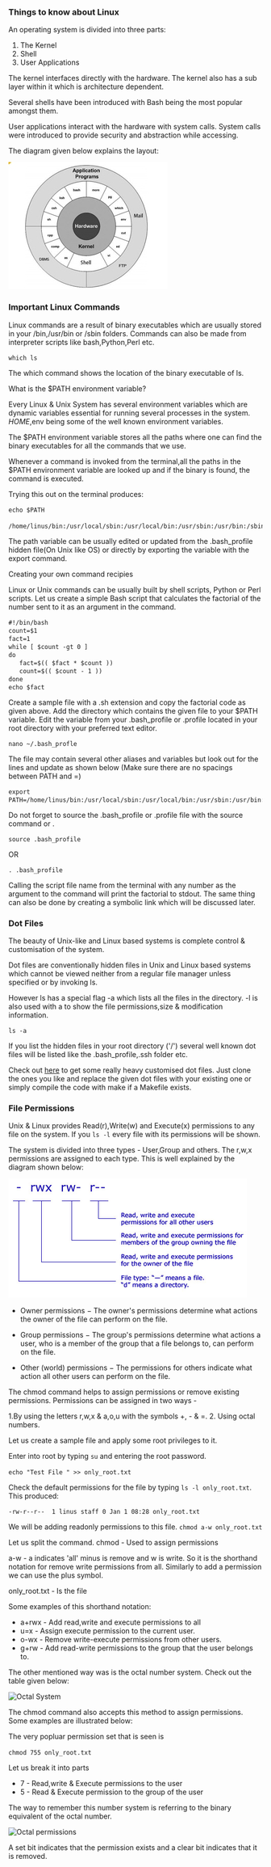### Things to know about Linux 


An operating system is divided into three parts:

1. The Kernel 
2. Shell 
3. User Applications 

The kernel interfaces directly with the hardware. The kernel also has a sub layer within it which is architecture dependent.

Several shells have been introduced with Bash being the most popular amongst them.

User applications interact with the hardware with system calls. System calls were introduced to provide security and abstraction while accessing.

The diagram given below explains the layout: 

![OS Diagram](os.jpg "Operating System Diagram")

### Important Linux Commands 

Linux commands are a result of binary executables which are usually stored in your /bin,/usr/bin or /sbin folders. Commands can also be made from interpreter scripts like bash,Python,Perl etc.

```
which ls
```
The which command shows the location of the binary executable of ls.

What is the $PATH environment variable? 


Every Linux & Unix System has several environment variables which are dynamic variables essential for running several processes in the system.
$HOME,$env being some of the well known environment variables.

The $PATH environment variable stores all the paths where one can find the binary executables for all the commands that we use.

Whenever a command is invoked from the terminal,all the paths in the $PATH environment variable are looked up and if the binary is found, the command is executed.

Trying this out on the terminal produces: 
```
echo $PATH

/home/linus/bin:/usr/local/sbin:/usr/local/bin:/usr/sbin:/usr/bin:/sbin:/bin

```
The path variable can be usually edited or updated from the .bash_profile hidden file(On Unix like OS) or directly by exporting the variable with the export command.


Creating your own command recipies

Linux or Unix commands can be usually built by shell scripts, Python or Perl scripts.
Let us create a simple Bash script that calculates the factorial of the number sent to it as an argument in the command.

```
#!/bin/bash
count=$1 
fact=1
while [ $count -gt 0 ] 
do
   fact=$(( $fact * $count ))
   count=$(( $count - 1 ))
done
echo $fact

```

Create a sample file with a  .sh extension and copy the factorial code as given above.
Add the directory which contains the given file to your $PATH variable. Edit the variable from your .bash_profile or .profile located in your root directory with your preferred text editor.


```
nano ~/.bash_profle

```

The file may contain several other aliases and variables but look out for the lines and update as shown below
(Make sure there are no spacings between PATH and =)
```
export PATH=/home/linus/bin:/usr/local/sbin:/usr/local/bin:/usr/sbin:/usr/bin:/sbin:/bin:/directory_of_bash_script

```

Do not forget to source the .bash_profile or .profile file with the source command or . 

```
source .bash_profile
```
OR

```
. .bash_profile
```

Calling the script file name from the terminal with any number as the argument to the command will print the factorial to stdout.
The same thing can also be done by creating a symbolic link which will be discussed later.

### Dot Files

The beauty of Unix-like and Linux based systems is complete control & customisation of the system. 

Dot files are conventionally hidden files in Unix and Linux based systems which cannot be viewed neither from a regular file manager unless specified or by invoking ls.

However ls has a special flag -a which lists all the files in the directory. -l is also used with a to show the file permissions,size & modification information.

``` 
ls -a

``` 

If you list the hidden files in your root directory ('/') several well known dot files will be listed like the .bash_profile,.ssh folder etc.

Check out [here](https://dotfiles.github.io/) to get some really heavy customised dot files. Just clone the ones you like and replace the given dot files with your existing one or simply compile the code with make if a Makefile exists.


### File Permissions 

Unix & Linux provides Read(r),Write(w) and Execute(x) permissions to any file on the system. 
If you ``` ls -l ``` every file with its permissions will be shown.

The system is divided into three types - User,Group and others. The r,w,x permissions are assigned to each type. This is well explained by the diagram shown below: 

![Permissions](permissions.jpg "Permissions")

- Owner permissions − The owner's permissions determine what actions the owner of the file can perform on the file.

- Group permissions − The group's permissions determine what actions a user, who is a member of the group that a file belongs to, can perform on the file.

- Other (world) permissions − The permissions for others indicate what action all other users can perform on the file.

The chmod command helps to assign permissions or remove existing permissions. Permissions can be assigned in two ways - 

1.By using the letters r,w,x & a,o,u with the symbols +, - & =.
2. Using octal numbers.

Let us create a sample file and apply some root privileges to it.

Enter into root by typing ```su``` and entering the root password. 

``` echo "Test File " >> only_root.txt ```

Check the default permissions for the file by typing ``` ls -l only_root.txt ```. This produced: 

``` 
-rw-r--r--  1 linus staff 0 Jan 1 08:28 only_root.txt
```

We will be adding readonly permissions to this file. 
``` chmod a-w only_root.txt ```

Let us split the command. 
chmod - Used to assign permissions

a-w - a indicates 'all' minus is remove and w is write. So it is the shorthand notation for remove write permissions from all. Similarly to add a permission we can use the plus symbol.

only_root.txt - Is the file

Some examples of this shorthand notation:

* a+rwx - Add read,write and execute permissions to all
* u=x - Assign execute permission to the current user.
* o-wx - Remove write-execute permissions from other users.
* g+rw - Add read-write permissions to the group that the user belongs to.

The other mentioned way was is the octal number system. Check out the table given below:

![Octal System](octal.png "Octal System")


The chmod command also accepts this method to assign permissions. 
Some examples are illustrated below:

The very popluar permission set that is seen is 

``` chmod 755 only_root.txt ``` 

Let us break it into parts

* 7 - Read,write & Execute permissions to the user
* 5 - Read & Execute permission to the group of the user

The way to remember this number system is referring to the binary equivalent of the octal number.

![Octal permissions](octal-permission.png "Octal permissions")

A set bit indicates that the permission exists and a clear bit indicates that it is removed.




